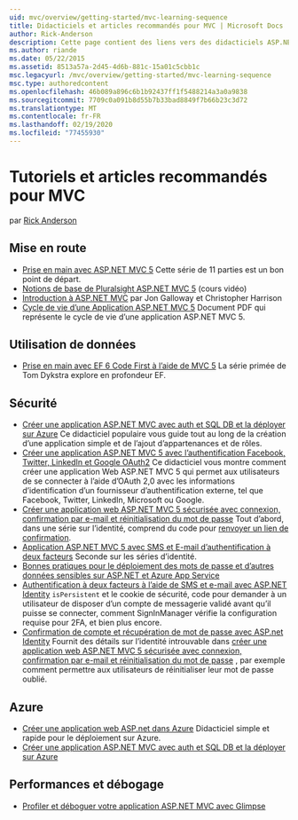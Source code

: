 ```yaml
---
uid: mvc/overview/getting-started/mvc-learning-sequence
title: Didacticiels et articles recommandés pour MVC | Microsoft Docs
author: Rick-Anderson
description: Cette page contient des liens vers des didacticiels ASP.NET MVC et une séquence suggérée pour les suivre.
ms.author: riande
ms.date: 05/22/2015
ms.assetid: 8513a57a-2d45-4d6b-881c-15a01c5cbb1c
msc.legacyurl: /mvc/overview/getting-started/mvc-learning-sequence
msc.type: authoredcontent
ms.openlocfilehash: 46b089a896c6b1b92437ff1f5488214a3a0a9838
ms.sourcegitcommit: 7709c0a091b8d55b7b33bad8849f7b66b23c3d72
ms.translationtype: MT
ms.contentlocale: fr-FR
ms.lasthandoff: 02/19/2020
ms.locfileid: "77455930"
---
```

# <a name="mvc-recommended-tutorials-and-articles"></a>Tutoriels et articles recommandés pour MVC

par [Rick Anderson](https://twitter.com/RickAndMSFT)

<a id="pwd"></a>
## <a name="getting-started"></a>Mise en route

- [Prise en main avec ASP.NET MVC 5](introduction/getting-started.md) Cette série de 11 parties est un bon point de départ.
- [Notions de base de Pluralsight ASP.NET MVC 5](https://pluralsight.com/training/Player?author=scott-allen&amp;name=aspdotnet-mvc5-fundamentals-m1-introduction&amp;mode=live&amp;clip=0&amp;course=aspdotnet-mvc5-fundamentals) (cours vidéo)
- [Introduction à ASP.NET MVC](https://channel9.msdn.com/Series/Introduction-to-ASP-NET-MVC) par Jon Galloway et Christopher Harrison
- [Cycle de vie d’une Application ASP.NET MVC 5](lifecycle-of-an-aspnet-mvc-5-application.md) Document PDF qui représente le cycle de vie d’une application ASP.NET MVC 5.

<a id="con"></a>
## <a name="working-with-data"></a>Utilisation de données

- [Prise en main avec EF 6 Code First à l’aide de MVC 5](getting-started-with-ef-using-mvc/creating-an-entity-framework-data-model-for-an-asp-net-mvc-application.md) La série primée de Tom Dykstra explore en profondeur EF.

<a id="wj"></a>
## <a name="security"></a>Sécurité

- [Créer une application ASP.NET MVC avec auth et SQL DB et la déployer sur Azure](https://azure.microsoft.com/documentation/articles/web-sites-dotnet-deploy-aspnet-mvc-app-membership-oauth-sql-database/) Ce didacticiel populaire vous guide tout au long de la création d’une application simple et de l’ajout d’appartenances et de rôles.
- [Créer une application ASP.NET MVC 5 avec l’authentification Facebook, Twitter, LinkedIn et Google OAuth2](../security/create-an-aspnet-mvc-5-app-with-facebook-and-google-oauth2-and-openid-sign-on.md) Ce didacticiel vous montre comment créer une application Web ASP.NET MVC 5 qui permet aux utilisateurs de se connecter à l’aide d’OAuth 2,0 avec les informations d’identification d’un fournisseur d’authentification externe, tel que Facebook, Twitter, LinkedIn, Microsoft ou Google.
- [Créer une application web ASP.NET MVC 5 sécurisée avec connexion, confirmation par e-mail et réinitialisation du mot de passe](../security/create-an-aspnet-mvc-5-web-app-with-email-confirmation-and-password-reset.md) Tout d’abord, dans une série sur l’identité, comprend du code pour [renvoyer un lien de confirmation](../security/create-an-aspnet-mvc-5-web-app-with-email-confirmation-and-password-reset.md#rsend).
- [Application ASP.NET MVC 5 avec SMS et E-mail d’authentification à deux facteurs](../security/aspnet-mvc-5-app-with-sms-and-email-two-factor-authentication.md) Seconde sur les séries d’identité.
- [Bonnes pratiques pour le déploiement des mots de passe et d’autres données sensibles sur ASP.NET et Azure App Service](../../../identity/overview/features-api/best-practices-for-deploying-passwords-and-other-sensitive-data-to-aspnet-and-azure.md)
- [Authentification à deux facteurs à l’aide de SMS et e-mail avec ASP.NET Identity](../../../identity/overview/features-api/two-factor-authentication-using-sms-and-email-with-aspnet-identity.md) `isPersistent` et le cookie de sécurité, code pour demander à un utilisateur de disposer d’un compte de messagerie validé avant qu’il puisse se connecter, comment SignInManager vérifie la configuration requise pour 2FA, et bien plus encore.
- [Confirmation de compte et récupération de mot de passe avec ASP.net Identity](../../../identity/overview/features-api/account-confirmation-and-password-recovery-with-aspnet-identity.md) Fournit des détails sur l’identité introuvable dans [créer une application web ASP.NET MVC 5 sécurisée avec connexion, confirmation par e-mail et réinitialisation du mot de passe](../security/create-an-aspnet-mvc-5-web-app-with-email-confirmation-and-password-reset.md) , par exemple comment permettre aux utilisateurs de réinitialiser leur mot de passe oublié.

<a id="da"></a>
## <a name="azure"></a>Azure

- [Créer une application web ASP.net dans Azure](https://azure.microsoft.com/documentation/articles/web-sites-dotnet-get-started/) Didacticiel simple et rapide pour le déploiement sur Azure.
- [Créer une application ASP.NET MVC avec auth et SQL DB et la déployer sur Azure](https://azure.microsoft.com/documentation/articles/web-sites-dotnet-deploy-aspnet-mvc-app-membership-oauth-sql-database/)

<a id="perf"></a>
## <a name="performance-and-debugging"></a>Performances et débogage

- [Profiler et déboguer votre application ASP.NET MVC avec Glimpse](../performance/profile-and-debug-your-aspnet-mvc-app-with-glimpse.md)
